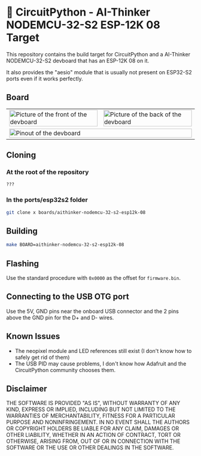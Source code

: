 # 🐍 CircuitPython - AI-Thinker NODEMCU-32-S2 ESP-12K 08 Target

This repository contains the build target for CircuitPython and a AI-Thinker NODEMCU-32-S2 devboard that has an ESP-12K 08 on it.

It also provides the "aesio" module that is usually not present on ESP32-S2 ports even if it works perfectly.

## Board
<table><tr><td>
<img src="https://i.imgur.com/hlmAe4x.png" alt="Picture of the front of the devboard" width="100%">
</td><td>
<img src="https://i.imgur.com/iB3kwzV.png" alt="Picture of the back of the devboard" width="100%">
</td></tr><tr>
<td colspan=2>
<img src="https://i.imgur.com/u3dnwOH.png" alt="Pinout of the devboard" width="100%">
</td>
</tr></table>

## Cloning

### At the root of the repository
```bash
???
```

### In the ports/esp32s2 folder
```bash
git clone x boards/aithinker-nodemcu-32-s2-esp12k-08
```

## Building
```bash
make BOARD=aithinker-nodemcu-32-s2-esp12k-08
```

## Flashing
Use the standard procedure with `0x0000` as the offset for `firmware.bin`.

## Connecting to the USB OTG port
Use the 5V, GND pins near the onboard USB connector and the 2 pins above the GND pin for the D+ and D- wires.

## Known Issues
* The neopixel module and LED references still exist (I don't know how to safely get rid of them)
* The USB PID may cause problems, I don't know how Adafruit and the CircuitPython community chooses them.

## Disclaimer

THE SOFTWARE IS PROVIDED "AS IS", WITHOUT WARRANTY OF ANY KIND, EXPRESS OR IMPLIED, INCLUDING BUT NOT LIMITED TO THE WARRANTIES OF MERCHANTABILITY, FITNESS FOR A PARTICULAR PURPOSE AND NONINFRINGEMENT. IN NO EVENT SHALL THE AUTHORS OR COPYRIGHT HOLDERS BE LIABLE FOR ANY CLAIM, DAMAGES OR OTHER LIABILITY, WHETHER IN AN ACTION OF CONTRACT, TORT OR OTHERWISE, ARISING FROM, OUT OF OR IN CONNECTION WITH THE SOFTWARE OR THE USE OR OTHER DEALINGS IN THE SOFTWARE.

